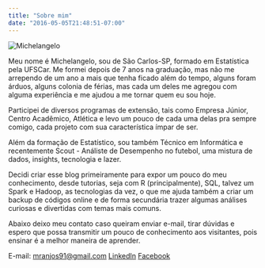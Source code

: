 ```yaml
---
title: "Sobre mim"
date: "2016-05-05T21:48:51-07:00"
---
```


![Michelangelo](/about/Michelangelo.png)

Meu nome é Michelangelo, sou de São Carlos-SP, formado em Estatística pela UFSCar. Me formei depois de 7 anos na graduação, mas não me arrependo de um ano a mais que tenha ficado além do tempo, alguns foram árduos, alguns colonia de férias, mas cada um deles me agregou com alguma experiência e me ajudou a me tornar quem eu sou hoje.

Participei de diversos programas de extensão, tais como Empresa Júnior, Centro Acadêmico, Atlética e levo um pouco de cada uma delas pra sempre comigo, cada projeto com sua característica ímpar de ser.

Além da formação de Estatístico, sou também Técnico em Informática e recentemente Scout - Análiste de Desempenho no futebol, uma mistura de dados, insights, tecnologia e lazer.

Decidi criar esse blog primeiramente para expor um pouco do meu conhecimento, desde tutorias, seja com R (principalmente), SQL, talvez um Spark e Hadoop, as tecnologias da vez, o que me ajuda também a criar um backup de códigos online e de forma secundária trazer algumas análises curiosas e divertidas com temas mais comuns. 

Abaixo deixo meu contato caso queiram enviar e-mail, tirar dúvidas e espero que possa transmitir um pouco de conhecimento aos visitantes, pois ensinar é a melhor maneira de aprender.

E-mail: mranjos91@gmail.com
[LinkedIn](https://www.linkedin.com/in/michelangelo-redondo-dos-anjos-2a817551/)
[Facebook](https://www.facebook.com/michelangelo.r.a?ref=bookmarks)

